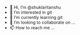 - 👋 Hi, I’m @shuklaritanshu
- 👀 I’m interested in git
- 🌱 I’m currently learning git
- 💞️ I’m looking to collaborate on ...
- 📫 How to reach me ...

<!---
shuklaritanshu/shuklaritanshu is a ✨ special ✨ repository because its `README.md` (this file) appears on your GitHub profile.
You can click the Preview link to take a look at your changes.
--->
